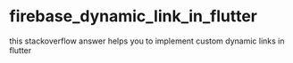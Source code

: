 # firebase_dynamic_link_in_flutter
this stackoverflow answer helps you to implement custom dynamic links in flutter
